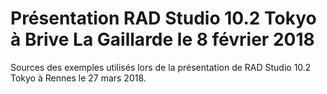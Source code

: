 # Présentation RAD Studio 10.2 Tokyo à Brive La Gaillarde le 8 février 2018

Sources des exemples utilisés lors de la présentation de RAD Studio 10.2 Tokyo à Rennes le 27 mars 2018.
